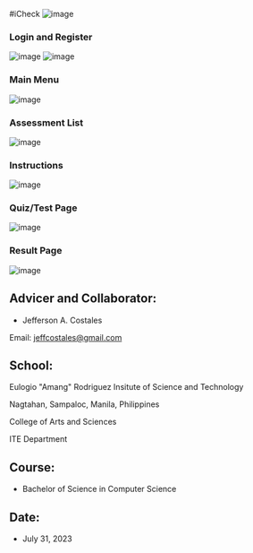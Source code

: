 #iCheck
![image](https://github.com/CharlesCincoA/iCheck-Eye-Test-Application/assets/140971231/80ac0219-656f-42c9-b003-41dd708262c8)

### Login and Register
![image](https://github.com/CharlesCincoA/iCheck-Eye-Test-Application/assets/140971231/637d9e3e-7b83-4cb4-885e-5cffc734c259)
![image](https://github.com/CharlesCincoA/iCheck-Eye-Test-Application/assets/140971231/22dd54a8-e035-4dbf-8d6e-f3958f8833a3)

### Main Menu
![image](https://github.com/CharlesCincoA/iCheck-Eye-Test-Application/assets/140971231/71eb524f-b4c3-4d67-a148-fe614b7590e8)

### Assessment List
![image](https://github.com/CharlesCincoA/iCheck-Eye-Test-Application/assets/140971231/05359f86-eb9d-45c5-8366-b40e974eb0d4)

### Instructions
![image](https://github.com/CharlesCincoA/iCheck-Eye-Test-Application/assets/140971231/83882527-097f-4d22-9090-79231b227936)

### Quiz/Test Page
![image](https://github.com/CharlesCincoA/iCheck-Eye-Test-Application/assets/140971231/d67c0b5a-d06e-4c0c-a68c-fc562a495f88)

### Result Page
![image](https://github.com/CharlesCincoA/iCheck-Eye-Test-Application/assets/140971231/5d197e4e-dfc1-4528-8763-96b92c2f8a0e)

## Advicer and Collaborator:
* Jefferson A. Costales

Email: jeffcostales@gmail.com
  
## School:
Eulogio "Amang" Rodriguez Insitute of Science and Technology

Nagtahan, Sampaloc, Manila, Philippines

College of Arts and Sciences

ITE Department

## Course:
* Bachelor of Science in Computer Science

## Date:
* July 31, 2023

